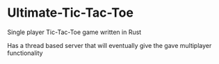 # Ultimate-Tic-Tac-Toe
Single player Tic-Tac-Toe game written in Rust 

Has a thread based server that will eventually give the gave multiplayer functionality
